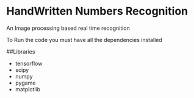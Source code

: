 # HandWritten Numbers Recognition
An Image processing based real time recognition 

To Run the code you must have all the dependencies installed

##Libraries
- tensorflow
- scipy
- numpy
- pygame
- matplotlib
